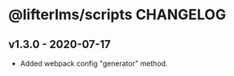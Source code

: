 @lifterlms/scripts CHANGELOG
============================

v1.3.0 - 2020-07-17
-------------------

+ Added webpack config "generator" method.
